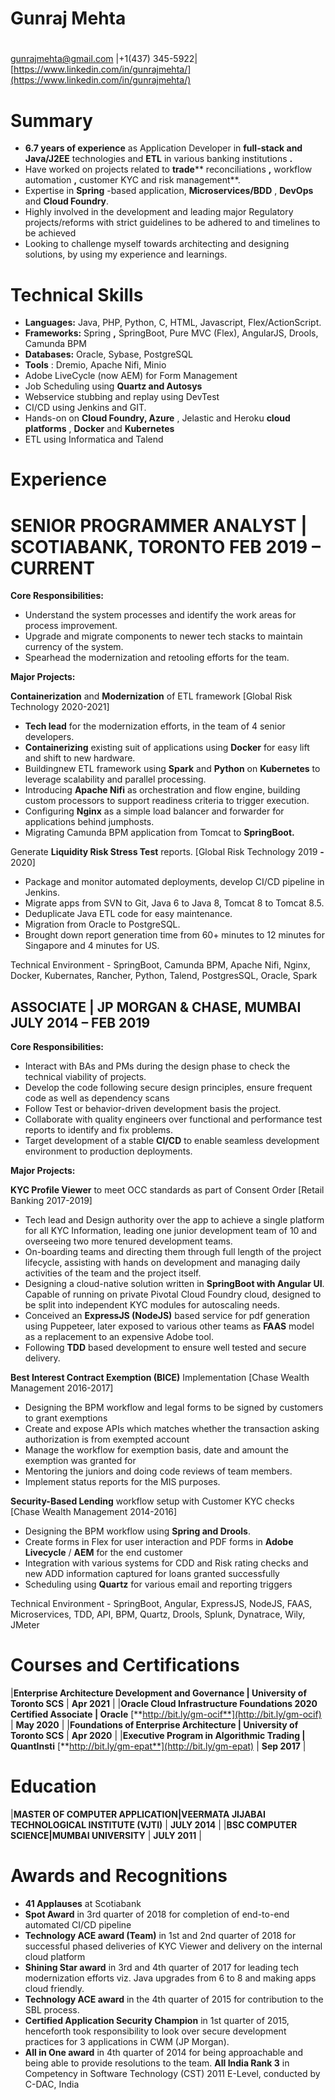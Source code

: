 # Gunraj Mehta
#
gunrajmehta@gmail.com |+1(437) 345-5922[|](https://www.linkedin.com/in/gunrajmehta/)[https://www.linkedin.com/in/gunrajmehta/](https://www.linkedin.com/in/gunrajmehta/)

# Summary

- **6.7 years of experience** as Application Developer in **full-stack and Java/J2EE** technologies and **ETL** in various banking institutions **.**
- Have worked on projects related to **trade**** reconciliations **,** workflow automation **,** customer KYC and risk management**.
- Expertise in **Spring** -based application, **Microservices/BDD** , **DevOps** and **Cloud Foundry**.
- Highly involved in the development and leading major Regulatory projects/reforms with strict guidelines to be adhered to and timelines to be achieved
- Looking to challenge myself towards architecting and designing solutions, by using my experience and learnings.

# Technical Skills

- **Languages:** Java, PHP, Python, C, HTML, Javascript, Flex/ActionScript.
- **Frameworks:** Spring **,** SpringBoot, Pure MVC (Flex), AngularJS, Drools, Camunda BPM
- **Databases:** Oracle, Sybase, PostgreSQL
- **Tools** : Dremio, Apache Nifi, Minio
- Adobe LiveCycle (now AEM) for Form Management
- Job Scheduling using **Quartz and Autosys**
- Webservice stubbing and replay using DevTest
- CI/CD using Jenkins and GIT.
- Hands-on on **Cloud Foundry, Azure** , Jelastic and Heroku **cloud platforms** , **Docker** and **Kubernetes**
- ETL using Informatica and Talend

# Experience

# SENIOR PROGRAMMER ANALYST | SCOTIABANK, TORONTO FEB 2019 – CURRENT

**Core Responsibilities:**

- Understand the system processes and identify the work areas for process improvement.
- Upgrade and migrate components to newer tech stacks to maintain currency of the system.
- Spearhead the modernization and retooling efforts for the team.

**Major Projects:**

**Containerization** and **Modernization** of ETL framework [Global Risk Technology 2020-2021]

- **Tech lead** for the modernization efforts, in the team of 4 senior developers.
- **Containerizing** existing suit of applications using **Docker** for easy lift and shift to new hardware.
- Buildingnew ETL framework using **Spark** and **Python** on **Kubernetes** to leverage scalability and parallel processing.
- Introducing **Apache Nifi** as orchestration and flow engine, building custom processors to support readiness criteria to trigger execution.
- Configuring **Nginx** as a simple load balancer and forwarder for applications behind jumphosts.
- Migrating Camunda BPM application from Tomcat to **SpringBoot.**

Generate **Liquidity Risk Stress Test** reports. [Global Risk Technology 2019 **-** 2020]

- Package and monitor automated deployments, develop CI/CD pipeline in Jenkins.
- Migrate apps from SVN to Git, Java 6 to Java 8, Tomcat 8 to Tomcat 8.5.
- Deduplicate Java ETL code for easy maintenance.
- Migration from Oracle to PostgreSQL.
- Brought down report generation time from 60+ minutes to 12 minutes for Singapore and 4 minutes for US.

Technical Environment - SpringBoot, Camunda BPM, Apache Nifi, Nginx, Docker, Kubernates, Rancher, Python, Talend, PostgresSQL, Oracle, Spark

## ASSOCIATE | JP MORGAN &amp; CHASE, MUMBAI JULY 2014 – FEB 2019

**Core Responsibilities:**

- Interact with BAs and PMs during the design phase to check the technical viability of projects.
- Develop the code following secure design principles, ensure frequent code as well as dependency scans
- Follow Test or behavior-driven development basis the project.
- Collaborate with quality engineers over functional and performance test reports to identify and fix problems.
- Target development of a stable **CI/CD** to enable seamless development environment to production deployments.

**Major Projects:**

**KYC Profile Viewer** to meet OCC standards as part of Consent Order [Retail Banking 2017-2019]

- Tech lead and Design authority over the app to achieve a single platform for all KYC Information, leading one junior development team of 10 and overseeing two more tenured development teams.
- On-boarding teams and directing them through full length of the project lifecycle, assisting with hands on development and managing daily activities of the team and the project itself.
- Designing a cloud-native solution written in **SpringBoot with Angular UI**. Capable of running on private Pivotal Cloud Foundry cloud, designed to be split into independent KYC modules for autoscaling needs.
- Conceived an **ExpressJS (NodeJS)** based service for pdf generation using Puppeteer, later exposed to various other teams as **FAAS** model as a replacement to an expensive Adobe tool.
- Following **TDD** based development to ensure well tested and secure delivery.

**Best Interest Contract Exemption (BICE)** Implementation [Chase Wealth Management 2016-2017]

- Designing the BPM workflow and legal forms to be signed by customers to grant exemptions
- Create and expose APIs which matches whether the transaction asking authorization is from exempted account
- Manage the workflow for exemption basis, date and amount the exemption was granted for
- Mentoring the juniors and doing code reviews of team members.
- Implement status reports for the MIS purposes.

**Security-Based Lending** workflow setup with Customer KYC checks [Chase Wealth Management 2014-2016]

- Designing the BPM workflow using **Spring and Drools**.
- Create forms in Flex for user interaction and PDF forms in **Adobe Livecycle** / **AEM** for the end customer
- Integration with various systems for CDD and Risk rating checks and new ADD information captured for loans granted successfully
- Scheduling using **Quartz** for various email and reporting triggers

Technical Environment - SpringBoot, Angular, ExpressJS, NodeJS, FAAS, Microservices, TDD, API, BPM, Quartz, Drools, Splunk, Dynatrace, Wily, JMeter

# Courses and Certifications

|**Enterprise Architecture Development and Governance | University of Toronto SCS** | **Apr 2021** |
|**Oracle Cloud Infrastructure Foundations 2020 Certified Associate | Oracle** [**http://bit.ly/gm-ocif**](http://bit.ly/gm-ocif) | **May 2020** |
|**Foundations of Enterprise Architecture | University of Toronto SCS** | **Apr 2020** |
|**Executive Program in Algorithmic Trading | QuantInsti** [**http://bit.ly/gm-epat**](http://bit.ly/gm-epat) | **Sep 2017** |

# Education

|**MASTER OF COMPUTER APPLICATION|VEERMATA JIJABAI TECHNOLOGICAL INSTITUTE (VJTI)** | **JULY 2014** |
|**BSC COMPUTER SCIENCE|MUMBAI UNIVERSITY** | **JULY 2011** |

# Awards and Recognitions

- **41 Applauses** at Scotiabank
- **Spot Award** in 3rd quarter of 2018 for completion of end-to-end automated CI/CD pipeline
- **Technology ACE award (Team)** in 1st and 2nd quarter of 2018 for successful phased deliveries of KYC Viewer and delivery on the internal cloud platform
- **Shining Star award** in 3rd and 4th quarter of 2017 for leading tech modernization efforts viz. Java upgrades from 6 to 8 and making apps cloud friendly.
- **Technology ACE award** in the 4th quarter of 2015 for contribution to the SBL process.
- **Certified Application Security Champion** in 1st quarter of 2015, henceforth took responsibility to look over secure development practices for 3 applications in CWM (JP Morgan).
- **All in One award** in 4th quarter of 2014 for being approachable and being able to provide resolutions to the team. **All India Rank 3** in Competency in Software Technology (CST) 2011 E-Level, conducted by C-DAC, India
